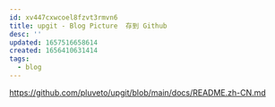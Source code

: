 ```yaml
---
id: xv447cxwcoel8fzvt3rmvn6
title: upgit - Blog Picture  存到 Github
desc: ''
updated: 1657516658614
created: 1656410631414
tags:
  - blog
---
```


<https://github.com/pluveto/upgit/blob/main/docs/README.zh-CN.md>

